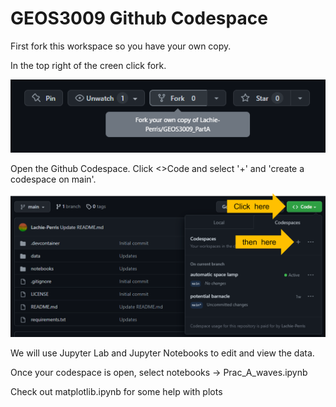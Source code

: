 # GEOS3009 Github Codespace

First fork this workspace so you have your own copy. 

In the top right of the creen click fork. 

![Alt text](/data/images/Fork_it.png?raw=true "How to")

Open the Github Codespace. Click <>Code and select '+' and 'create a codespace on main'.

![Alt text](/data/images/how_to_pic_codespace.png?raw=true "How to")

We will use Jupyter Lab and Jupyter Notebooks to edit and view the data.

Once your codespace is open, select notebooks -> Prac_A_waves.ipynb

Check out matplotlib.ipynb for some help with plots

